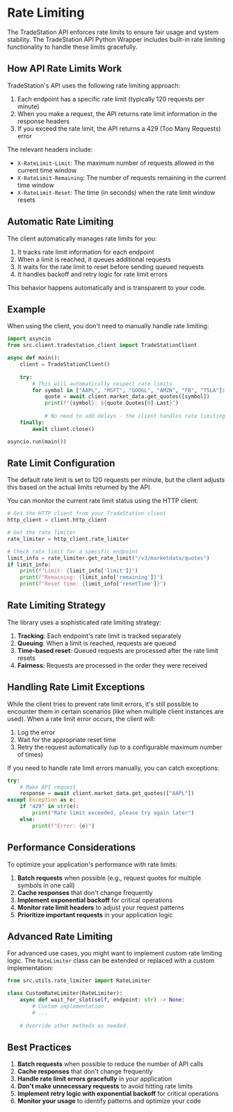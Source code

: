 # Rate Limiting

The TradeStation API enforces rate limits to ensure fair usage and system stability. The TradeStation API Python Wrapper includes built-in rate limiting functionality to handle these limits gracefully.

## How API Rate Limits Work

TradeStation's API uses the following rate limiting approach:

1. Each endpoint has a specific rate limit (typically 120 requests per minute)
2. When you make a request, the API returns rate limit information in the response headers
3. If you exceed the rate limit, the API returns a 429 (Too Many Requests) error

The relevant headers include:

- `X-RateLimit-Limit`: The maximum number of requests allowed in the current time window
- `X-RateLimit-Remaining`: The number of requests remaining in the current time window
- `X-RateLimit-Reset`: The time (in seconds) when the rate limit window resets

## Automatic Rate Limiting

The client automatically manages rate limits for you:

1. It tracks rate limit information for each endpoint
2. When a limit is reached, it queues additional requests
3. It waits for the rate limit to reset before sending queued requests
4. It handles backoff and retry logic for rate limit errors

This behavior happens automatically and is transparent to your code.

## Example

When using the client, you don't need to manually handle rate limiting:

```python
import asyncio
from src.client.tradestation_client import TradeStationClient

async def main():
    client = TradeStationClient()
    
    try:
        # This will automatically respect rate limits
        for symbol in ["AAPL", "MSFT", "GOOGL", "AMZN", "FB", "TSLA"]:
            quote = await client.market_data.get_quotes([symbol])
            print(f"{symbol}: ${quote.Quotes[0].Last}")
            
            # No need to add delays - the client handles rate limiting
    finally:
        await client.close()

asyncio.run(main())
```

## Rate Limit Configuration

The default rate limit is set to 120 requests per minute, but the client adjusts this based on the actual limits returned by the API.

You can monitor the current rate limit status using the HTTP client:

```python
# Get the HTTP client from your TradeStation client
http_client = client.http_client

# Get the rate limiter
rate_limiter = http_client.rate_limiter

# Check rate limit for a specific endpoint
limit_info = rate_limiter.get_rate_limit("/v3/marketdata/quotes")
if limit_info:
    print(f"Limit: {limit_info['limit']}")
    print(f"Remaining: {limit_info['remaining']}")
    print(f"Reset time: {limit_info['resetTime']}")
```

## Rate Limiting Strategy

The library uses a sophisticated rate limiting strategy:

1. **Tracking**: Each endpoint's rate limit is tracked separately
2. **Queuing**: When a limit is reached, requests are queued
3. **Time-based reset**: Queued requests are processed after the rate limit resets
4. **Fairness**: Requests are processed in the order they were received

## Handling Rate Limit Exceptions

While the client tries to prevent rate limit errors, it's still possible to encounter them in certain scenarios (like when multiple client instances are used). When a rate limit error occurs, the client will:

1. Log the error
2. Wait for the appropriate reset time
3. Retry the request automatically (up to a configurable maximum number of times)

If you need to handle rate limit errors manually, you can catch exceptions:

```python
try:
    # Make API request
    response = await client.market_data.get_quotes(["AAPL"])
except Exception as e:
    if "429" in str(e):
        print("Rate limit exceeded, please try again later")
    else:
        print(f"Error: {e}")
```

## Performance Considerations

To optimize your application's performance with rate limits:

1. **Batch requests** when possible (e.g., request quotes for multiple symbols in one call)
2. **Cache responses** that don't change frequently
3. **Implement exponential backoff** for critical operations
4. **Monitor rate limit headers** to adjust your request patterns
5. **Prioritize important requests** in your application logic

## Advanced Rate Limiting

For advanced use cases, you might want to implement custom rate limiting logic. The `RateLimiter` class can be extended or replaced with a custom implementation:

```python
from src.utils.rate_limiter import RateLimiter

class CustomRateLimiter(RateLimiter):
    async def wait_for_slot(self, endpoint: str) -> None:
        # Custom implementation
        # ...
        
    # Override other methods as needed
```

## Best Practices

1. **Batch requests** when possible to reduce the number of API calls
2. **Cache responses** that don't change frequently
3. **Handle rate limit errors gracefully** in your application
4. **Don't make unnecessary requests** to avoid hitting rate limits
5. **Implement retry logic with exponential backoff** for critical operations
6. **Monitor your usage** to identify patterns and optimize your code 